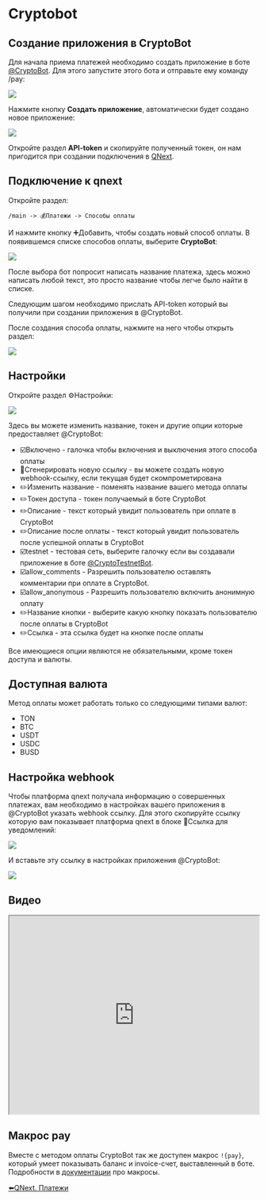 # Cryptobot

## Создание приложения в CryptoBot

Для начала приема платежей необходимо создать приложение в боте [@CryptoBot](https://t.me/CryptoBot). Для этого запустите этого бота и отправьте ему команду /pay:

![](./1.png)

Нажмите кнопку **Создать приложение**, автоматически будет создано новое приложение:

![](./2.png)

Откройте раздел **API-token** и скопируйте полученный токен, он нам пригодится при создании подключения в [QNext](https://t.me/qnextbot).


## Подключение к qnext

Откройте раздел:
```plain 
/main -> 💰Платежи -> Способы оплаты
```

И нажмите кнопку ➕Добавить, чтобы создать новый способ оплаты. В появившемся списке способов оплаты, выберите **CryptoBot**:

![](./3.png)

После выбора бот попросит написать название платежа, здесь можно написать любой текст, это просто название чтобы легче было найти в списке.

Следующим шагом необходимо прислать API-token который вы получили при создании приложения в @CryptoBot.

После создания способа оплаты, нажмите на него чтобы открыть раздел:

![](./4.png)
## Настройки

Откройте раздел ⚙️Настройки:

![](./5.png)

Здесь вы можете изменить название, токен и другие опции которые предоставляет @CryptoBot:
* ☑️Включено - галочка чтобы включения и выключения этого способа оплаты
* 🔔Сгенерировать новую ссылку - вы можете создать новую webhook-ссылку, если текущая будет скомпрометирована
* ✏️Изменить название - поменять название вашего метода оплаты
* ✏️Токен доступа - токен получаемый в боте CryptoBot
* ✏️Описание - текст который увидит пользователь при оплате в CryptoBot
* ✏️Описание после оплаты - текст который увидит пользователь после успешной оплаты в CryptoBot
* ☑️testnet - тестовая сеть, выберите галочку если вы создавали приложение в боте [@CryptoTestnetBot](http://t.me/CryptoTestnetBot).
* ☑️allow_comments - Разрешить пользователю оставлять комментарии при оплате в CryptoBot.
* ☑️allow_anonymous - Разрешить пользователю включить анонимную оплату
* ✏️Название кнопки - выберите какую кнопку показать пользователю после оплаты в CryptoBot
* ✏️Ссылка - эта ссылка будет на кнопке после оплаты

Все имеющиеся опции являются не обязательными, кроме токен доступа и валюты.
## Доступная валюта

Метод оплаты может работать только со следующими типами валют:
* TON
* BTC
* USDT
* USDC
* BUSD


## Настройка webhook

Чтобы платформа qnext получала информацию о совершенных платежах, вам необходимо в настройках вашего приложения в @CryptoBot указать webhook ссылку. Для этого скопируйте ссылку которую вам показывает платформа qnext в блоке 🔔Ссылка для уведомлений:

![](./6.png)

И вставьте эту ссылку в настройках приложения @CryptoBot:

![](./7.png)
## Видео
<iframe width="100%" height="400" allowfullscreen="true" src="http://www.youtube.com/embed/IR7agJgoVKU"></iframe>


## Макрос pay

Вместе с методом оплаты CryptoBot так же доступен макрос `!{pay}`, который умеет показывать баланс и invoice-счет, выставленный в боте. Подробности в [документации](/docs/ext/macros/pay) про макросы. 



[⬅️QNext. Платежи](/docs/admin/pay)


  

